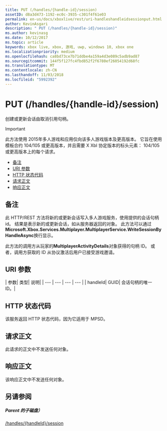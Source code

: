 ```yaml
---
title: PUT (/handles/{handle-id}/session)
assetID: d8a3d473-1192-ec0c-3935-c301f4f61e03
permalink: en-us/docs/xboxlive/rest/uri-handleshandleidsessionput.html
author: KevinAsgari
description: " PUT (/handles/{handle-id}/session)"
ms.author: kevinasg
ms.date: 10/12/2017
ms.topic: article
keywords: xbox live, xbox, 游戏, uwp, windows 10, xbox one
ms.localizationpriority: medium
ms.openlocfilehash: ca8bd73ce7b71ddbe4a159a4d3e089c5adb9ad87
ms.sourcegitcommit: 144f5f127fc4fbd852f2f6780ef26054192d68fc
ms.translationtype: MT
ms.contentlocale: zh-CN
ms.lasthandoff: 11/03/2018
ms.locfileid: "5992392"
---
```

# <a name="put-handleshandle-idsession"></a>PUT (/handles/{handle-id}/session)
创建或更新会话由取消引用句柄。

> [!IMPORTANT]
> 此方法使用 2015年多人游戏和应用仅向该多人游戏版本及更高版本。 它旨在使用模板合约 104/105 或更高版本，并且需要 X Xbl 协定版本的标头元素： 104/105 或更高版本上的每个请求。

  * [备注](#ID4ET)
  * [URI 参数](#ID4ECB)
  * [HTTP 状态代码](#ID4ENB)
  * [请求正文](#ID4EUB)
  * [响应正文](#ID4E6B)

<a id="ID4ET"></a>


## <a name="remarks"></a>备注

此 HTTP/REST 方法将新的或更新会话写入多人游戏服务，使用提供的会话句柄 id。 结果是表示新的或更新会话，如从服务器返回的对象。 此方法可以通过**Microsoft.Xbox.Services.Multiplayer.MultiplayerService.WriteSessionByHandleAsync**换行显示。

此方法的调用方从玩家的**MultiplayerActivityDetails**对象获得的句柄 ID。 或者，调用方获取的 ID 从协议激活后用户已接受游戏邀请。

<a id="ID4ECB"></a>


## <a name="uri-parameters"></a>URI 参数

| 参数| 类型| 说明|
| --- | --- | --- | --- |
| handleId| GUID| 会话句柄的唯一 ID。|

<a id="ID4ENB"></a>


## <a name="http-status-codes"></a>HTTP 状态代码
该服务返回 HTTP 状态代码，因为它适用于 MPSD。  
<a id="ID4EUB"></a>


## <a name="request-body"></a>请求正文

此请求的正文中不发送任何对象。

<a id="ID4E6B"></a>


## <a name="response-body"></a>响应正文

该响应正文中不发送任何对象。

<a id="ID4EKC"></a>


## <a name="see-also"></a>另请参阅

<a id="ID4EMC"></a>


##### <a name="parent"></a>Parent 的子磁盘）

[/handles/{handleId}/session](uri-handleshandleidsession.md)
